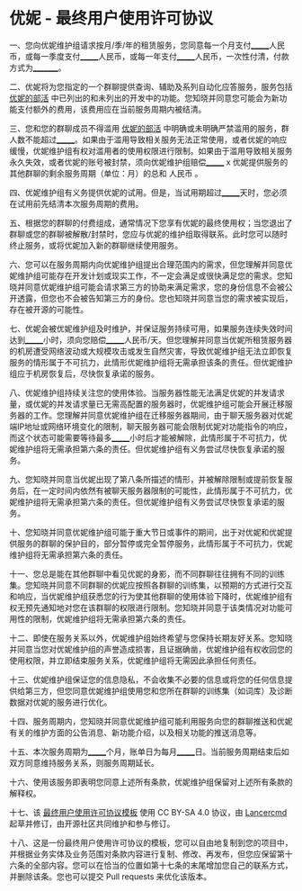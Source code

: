 <body>
    <h1>优妮 - 最终用户使用许可协议</h1>
    <p>一、您向优妮维护组请求按月/季/年的租赁服务，您同意每一个月支付<u>_____</u>人民币，或每一季度支付<u>_____</u>人民币，或每一年支付<u>_____</u>人民币，一次性付清，付款方式为<u>_______</u>。</p>
    <p>二、优妮将为您指定的一个群聊提供查询、辅助及系列自动化应答服务，服务包括 <a href="" target="_blank">优妮的部活</a> 中已列出的和未列出的开发中的功能。您知晓并同意您可能会为新功能支付额外的费用，该费用应在当前服务周期内被结清。</p>
    <p>三、您和您的群聊成员不得滥用 <a href="" target="_blank">优妮的部活</a> 中明确或未明确严禁滥用的服务，群人数不能超过<u>_____</u>。如果由于滥用导致相关服务无法正常使用，或者优妮的响应缓慢，优妮维护组有权对滥用者的使用权限进行限制。如果由于滥用导致相关服务永久失效，或者优妮的账号被封禁，须向优妮维护组赔偿<u>_____</u> x 优妮提供服务的其他群聊的剩余服务周期（单位：月）的总和 人民币 。</p>
    <p>四、优妮维护组有义务提供优妮的试用。但是，当试用期超过<u>_____</u>天时，您必须在试用前先结清本次服务周期的费用。</p>
    <p>五、根据您的群聊的付费组成，通常情况下您享有优妮的最终使用权；当您退出了群聊或您的群聊被解散/封禁时，您应与优妮的维护组取得联系。此时您可以随时终止服务，或将优妮加入新的群聊继续使用服务。</p>
    <p>六、您可以在服务周期内向优妮维护组提出合理范围内的需求，但您理解并同意优妮维护组可能存在开发计划或现实工作，不一定会满足或很快满足您的需求。您知晓并同意优妮维护组可能会请求第三方的协助来满足需求，您的身份信息不会被公开透露，但您也不会被告知第三方的身份。您也知晓并同意当您的需求被实现后，存在被开源的可能性。</p>
    <p>七、优妮会被优妮维护组及时维护，并保证服务持续可用，如果服务连续失效时间达到<u>_____</u>小时，须向您赔偿<u>_____</u>人民币/天。但您理解并同意当优妮所租赁服务器的机房遭受网络波动或大规模攻击或发生自然灾害，导致优妮维护组无法立即恢复服务的情形属于不可抗力，此情形优妮维护组将无需承担该条的责任。但优妮维护组应于机房恢复后，尽快恢复承诺的服务。</p>
    <p>八、优妮维护组持续关注您的使用体验。当服务器性能无法满足优妮的并发请求量，或优妮的并发请求量已无需高配置的服务器时，优妮维护组可能会开展迁移服务器的工作。您理解并同意优妮维护组在迁移服务器期间，由于聊天服务器对优妮端IP地址或网络环境变化的限制，聊天服务器可能会限制优妮对功能指令的响应，而这个状态可能需要等待最多<u>_____</u>小时后才能被解除，此情形属于不可抗力，优妮维护组将无需承担第六条的责任。但优妮维护组有义务尝试尽快恢复承诺的服务。</p>
    <p>九、您知晓并同意当优妮出现了第八条所描述的情形，并被解除限制或提前恢复服务后，在一定时间内依然有被聊天服务器限制的可能性，此情形属于不可抗力，优妮维护组将无需承担第六条的责任。但优妮维护组有义务尝试尽快恢复承诺的服务。</p>
    <p>十、您知晓并同意优妮维护组可能于重大节日或事件的期间，出于对优妮和优妮提供服务的群聊的保护目的，部分暂停或完全暂停服务，此情形属于不可抗力，优妮维护组将无需承担第六条的责任。</p>
    <p>十一、您总是能在其他群聊中看见优妮的身影，而不同群聊往往拥有不同的训练集。您知晓并同意不同群聊的优妮应按照各群聊的训练集，以预期的方式进行交互和响应，当优妮维护组获悉您的行为使其他群聊的使用体验下降时，优妮维护组有权无预先通知地对您在该群聊的权限进行限制。您知晓并同意于该类情况对功能可用性的限制，优妮维护组将无需承担第六条的责任。</p>
    <p>十二、即使在服务关系以外，优妮维护组始终希望与您保持长期友好关系。您知晓并同意当您对优妮维护组的声誉造成损害，且证据确凿，优妮维护组有权收回您的使用权限，并立即结束服务关系，优妮维护组将无需因此承担任何责任。</p>
    <p>十三、优妮维护组保证您的信息隐私，不会收集不必要的信息或将您的任何信息提供给第三方，但您同意优妮维护组使用您和您所在群聊的训练集（如词库）及诊断数据对优妮的服务进行优化。</p>
    <p>十四、服务周期内，您知晓并同意优妮维护组可能利用服务向您的群聊推送和优妮有关的维护方面的公告消息、新功能介绍，以及相关功能的推送消息等。</p>
    <p>十五、本次服务周期为<u>_____</u>个月，账单日为每月<u>_____</u>日。当前服务周期结束后如双方同意维持服务关系，则服务周期延长。</p>
    <p>十六、使用该服务即表明您同意上述所有条款，优妮维护组保留对上述所有条款的解释权。</p>
    <p>十七、该 <a href="https://github.com/Lancercmd/Yuni-eula/blob/master/README.md" target="_blank">最终用户使用许可协议模板</a> 使用 CC BY-SA 4.0 协议，由 <a href="https://github.com/Lancercmd" target="_blank">Lancercmd</a> 起草并修订，由开源社区共同维护和参与修订。</p>
    <p>十八、这是一份最终用户使用许可协议的模板，您可以自由地复制到您的项目中，并根据业务实体及业务范围对条款内容进行复制、修改、再发布，但您应保留第十六条的全部内容。您可以在恰当的位置如第十七条的末尾增加您自己的联系方式，并删除该条。您也可以提交 Pull requests 来优化该版本。</p>
</body>
